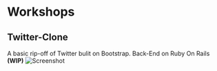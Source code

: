 # Workshops

## Twitter-Clone
A basic rip-off of Twitter bulit on Bootstrap. Back-End on Ruby On Rails **(WIP)**
![Screenshot](https://github.com/V1shvesh/workshops/blob/master/Twitter-Clone/SS.png)
